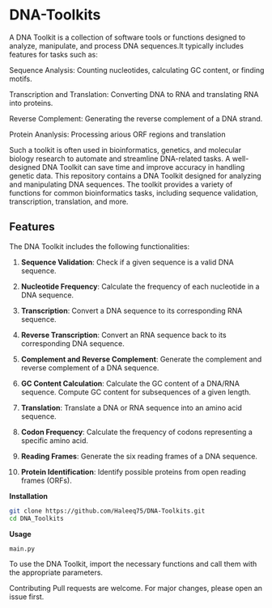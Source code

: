 # DNA-Toolkits
A DNA Toolkit is a collection of software tools or functions designed to analyze, manipulate, and process DNA sequences.It typically includes features for tasks such as:

  Sequence Analysis: Counting nucleotides, calculating GC content, or finding motifs.

  Transcription and Translation: Converting DNA to RNA and translating RNA into proteins.

  Reverse Complement: Generating the reverse complement of a DNA strand.

  Protein Ananlysis: Processing arious ORF regions and translation 

Such a toolkit is often used in bioinformatics, genetics, and molecular biology research to automate and streamline DNA-related tasks. A well-designed DNA Toolkit can save time and improve accuracy in handling genetic data. This repository contains a DNA Toolkit designed for analyzing and manipulating DNA sequences. The toolkit provides a variety of functions for common bioinformatics tasks, including sequence validation, transcription, translation, and more.

## Features

The DNA Toolkit includes the following functionalities:

1. **Sequence Validation**:
   Check if a given sequence is a valid DNA sequence.

2. **Nucleotide Frequency**:
   Calculate the frequency of each nucleotide in a DNA sequence.

3. **Transcription**:
   Convert a DNA sequence to its corresponding RNA sequence.

4. **Reverse Transcription**:
   Convert an RNA sequence back to its corresponding DNA sequence.

5. **Complement and Reverse Complement**:
   Generate the complement and reverse complement of a DNA sequence.

6. **GC Content Calculation**:
   Calculate the GC content of a DNA/RNA sequence.
   Compute GC content for subsequences of a given length.

7. **Translation**:
   Translate a DNA or RNA sequence into an amino acid sequence.

8. **Codon Frequency**:
   Calculate the frequency of codons representing a specific amino acid.

9. **Reading Frames**:
   Generate the six reading frames of a DNA sequence.

10. **Protein Identification**:
    Identify possible proteins from open reading frames (ORFs).

**Installation**

```bash
git clone https://github.com/Haleeq75/DNA-Toolkits.git
cd DNA_Toolkits
```

**Usage**

```python
main.py
```
To use the DNA Toolkit, import the necessary functions and call them with the appropriate parameters.

Contributing
Pull requests are welcome. For major changes, please open an issue first.

